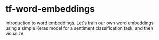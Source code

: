 # tf-word-embeddings
Introduction to word embeddings. Let's train our own word embeddings using a simple Keras model for a sentiment classification task, and then visualize.
